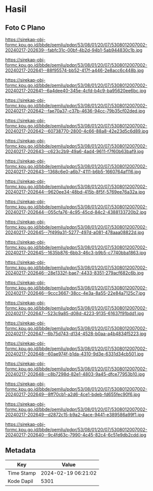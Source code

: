 # Hasil

## Foto C Plano

https://sirekap-obj-formc.kpu.go.id/bbde/pemilu/pdpr/53/08/01/20/07/5308012007002-20240217-202639--fabfc31c-00bf-4b2d-94b1-5ab944830c1b.jpg

https://sirekap-obj-formc.kpu.go.id/bbde/pemilu/pdpr/53/08/01/20/07/5308012007002-20240217-202641--88f95574-bb52-417f-a446-2e8acc6c448b.jpg

https://sirekap-obj-formc.kpu.go.id/bbde/pemilu/pdpr/53/08/01/20/07/5308012007002-20240217-202641--6a4dee40-345e-4cfd-b4c9-ba95620ee6bc.jpg

https://sirekap-obj-formc.kpu.go.id/bbde/pemilu/pdpr/53/08/01/20/07/5308012007002-20240217-202642--fae70a37-c37b-4636-94cc-79b35cf02ded.jpg

https://sirekap-obj-formc.kpu.go.id/bbde/pemilu/pdpr/53/08/01/20/07/5308012007002-20240217-202642--60738770-2800-4c66-88a8-42e23d5c6d89.jpg

https://sirekap-obj-formc.kpu.go.id/bbde/pemilu/pdpr/53/08/01/20/07/5308012007002-20240217-202643--c623c2b9-49a6-4ad4-9611-f7f60b63baf9.jpg

https://sirekap-obj-formc.kpu.go.id/bbde/pemilu/pdpr/53/08/01/20/07/5308012007002-20240217-202643--1368c6e0-a6b7-4111-b6b5-1660764af116.jpg

https://sirekap-obj-formc.kpu.go.id/bbde/pemilu/pdpr/53/08/01/20/07/5308012007002-20240217-202644--9620ee34-48bd-415b-8f5f-5769ee76a32a.jpg

https://sirekap-obj-formc.kpu.go.id/bbde/pemilu/pdpr/53/08/01/20/07/5308012007002-20240217-202644--055cfa76-4c95-45cd-84c2-4388133720b2.jpg

https://sirekap-obj-formc.kpu.go.id/bbde/pemilu/pdpr/53/08/01/20/07/5308012007002-20240217-202645--7f499a31-5277-497d-a081-478aaa08822d.jpg

https://sirekap-obj-formc.kpu.go.id/bbde/pemilu/pdpr/53/08/01/20/07/5308012007002-20240217-202645--1635b876-6bb3-46c3-b9b5-c7740bba1863.jpg

https://sirekap-obj-formc.kpu.go.id/bbde/pemilu/pdpr/53/08/01/20/07/5308012007002-20240217-202646--28e1332f-bae7-4433-8351-279acf682c6b.jpg

https://sirekap-obj-formc.kpu.go.id/bbde/pemilu/pdpr/53/08/01/20/07/5308012007002-20240217-202646--9ccc3667-38cc-4e3a-8a55-22e84a7125c7.jpg

https://sirekap-obj-formc.kpu.go.id/bbde/pemilu/pdpr/53/08/01/20/07/5308012007002-20240217-202647--523c9a85-d08d-4223-9135-61637f91bdd1.jpg

https://sirekap-obj-formc.kpu.go.id/bbde/pemilu/pdpr/53/08/01/20/07/5308012007002-20240217-202647--6b75d743-d134-4528-b0aa-a4b4834f5223.jpg

https://sirekap-obj-formc.kpu.go.id/bbde/pemilu/pdpr/53/08/01/20/07/5308012007002-20240217-202648--60ae974f-b1da-4310-9d3e-6331d34cb501.jpg

https://sirekap-obj-formc.kpu.go.id/bbde/pemilu/pdpr/53/08/01/20/07/5308012007002-20240217-202648--c8b7298d-82e1-4803-9a45-dfce77953b10.jpg

https://sirekap-obj-formc.kpu.go.id/bbde/pemilu/pdpr/53/08/01/20/07/5308012007002-20240217-202649--8ff70cb1-a2d6-4ce1-bdeb-fd655fec90f6.jpg

https://sirekap-obj-formc.kpu.go.id/bbde/pemilu/pdpr/53/08/01/20/07/5308012007002-20240217-202649--d2872c15-b9a2-4ace-9441-e389586a99f1.jpg

https://sirekap-obj-formc.kpu.go.id/bbde/pemilu/pdpr/53/08/01/20/07/5308012007002-20240217-202640--9c4fd63c-7990-4c45-82c4-6c51e9db2cdd.jpg


## Metadata

| Key        | Value               |
| ---------- | ------------------- |
| Time Stamp | 2024-02-19 06:21:02 |
| Kode Dapil | 5301                |



